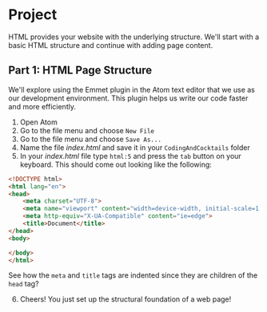 # Project

HTML provides your website with the underlying structure.  We'll start with a basic HTML structure and continue with adding page content.

## Part 1: HTML Page Structure
We'll explore using the Emmet plugin in the Atom text editor that we use as our development environment.  This plugin helps us write our code faster and more efficiently.

1. Open Atom
2. Go to the file menu and choose `New File`
3. Go to the file menu and choose `Save As...`
4. Name the file _index.html_ and save it in your `CodingAndCocktails` folder
5. In your _index.html_ file type `html:5` and press the `tab` button on your keyboard.  This should come out looking like the following: 

  ```html
  <!DOCTYPE html>
  <html lang="en">
  <head>
      <meta charset="UTF-8">
      <meta name="viewport" content="width=device-width, initial-scale=1.0">
      <meta http-equiv="X-UA-Compatible" content="ie=edge">
      <title>Document</title>
  </head>
  <body>
  
  </body>
  </html>
  ```
See how the `meta` and `title` tags are indented since they are children of the `head` tag?

6. Cheers! You just set up the structural foundation of a web page!